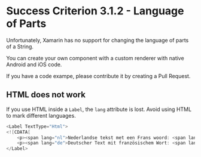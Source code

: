 # Success Criterion 3.1.2 - Language of Parts

Unfortunately, Xamarin has no support for changing the language of parts of a String.

You can create your own component with a custom renderer with native Android and iOS code.

If you have a code exampe, please contribute it by creating a Pull Request.

## HTML does not work

If you use HTML inside a `Label`, the `lang` attribute is lost. Avoid using HTML to mark different languages.

```csharp
<Label TextType="Html">
<![CDATA[
    <p><span lang="nl">Nederlandse tekst met een Frans woord: <span lang="fr">c'est un mot francais</span></p>
    <p><span lang="de">Deutscher Text mit französischem Wort: <span lang="fr">c'est un mot francais</span></p>
</Label>
```
